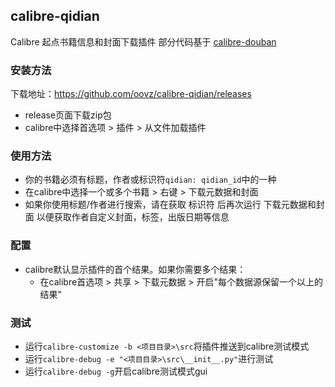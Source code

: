 ## calibre-qidian
Calibre 起点书籍信息和封面下载插件
部分代码基于 [calibre-douban](https://github.com/fugary/calibre-douban)

### 安装方法

下载地址：https://github.com/oovz/calibre-qidian/releases

* release页面下载zip包
* calibre中选择首选项 > 插件 > 从文件加载插件

### 使用方法

* 你的书籍必须有标题，作者或标识符```qidian: qidian_id```中的一种
* 在calibre中选择一个或多个书籍 > 右键 > 下载元数据和封面
* 如果你使用标题/作者进行搜索，请在获取 标识符 后再次运行 下载元数据和封面 以便获取作者自定义封面，标签，出版日期等信息

### 配置

* calibre默认显示插件的首个结果。如果你需要多个结果：
  * 在calibre首选项 > 共享 > 下载元数据 > 开启"每个数据源保留一个以上的结果"

### 测试

* 运行```calibre-customize -b <项目目录>\src```将插件推送到calibre测试模式
* 运行```calibre-debug -e "<项目目录>\src\__init__.py"```进行测试
* 运行```calibre-debug -g```开启calibre测试模式gui